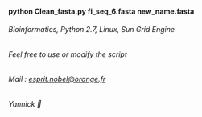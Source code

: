 #### python Clean_fasta.py fi_seq_6.fasta new_name.fasta
###### Bioinformatics, Python 2.7, Linux, Sun Grid Engine
###### Feel free to use or modify the script
###### Mail : esprit.nobel@orange.fr
###### Yannick :frog:
